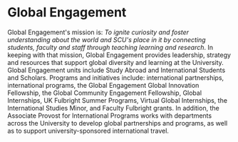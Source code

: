 Global Engagement
=================

Global Engagement's mission is: *To ignite curiosity and foster understanding about the world and SCU's place in it by connecting students, faculty and staff through teaching learning and research*. In keeping with that mission, Global Engagement provides leadership, strategy and resources that support global diversity and learning at the University. Global Engagement units include Study Abroad and International Students and Scholars. Programs and initiatives include: international partnerships, international programs, the Global Engagement Global Innovation Fellowship, the Global Community Engagement Fellowship, Global Internships, UK Fulbright Summer Programs, Virtual Global Internships, the International Studies Minor, and Faculty Fulbright grants. In addition, the Associate Provost for International Programs works with departments across the University to develop global partnerships and programs, as well as to support university-sponsored international travel.
